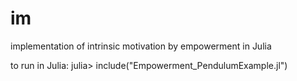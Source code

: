 # im
implementation of intrinsic motivation by empowerment in Julia

to run in Julia:
julia> include("Empowerment_PendulumExample.jl")
